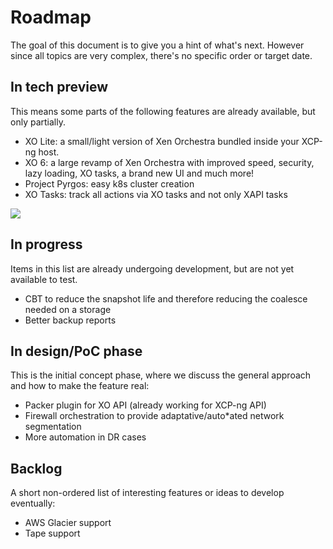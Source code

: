 # Roadmap

The goal of this document is to give you a hint of what's next. However since all topics are very complex, there's no specific order or target date.

## In tech preview

This means some parts of the following features are already available, but only partially.

- XO Lite: a small/light version of Xen Orchestra bundled inside your XCP-ng host.
- XO 6: a large revamp of Xen Orchestra with improved speed, security, lazy loading, XO tasks, a brand new UI and much more!
- Project Pyrgos: easy k8s cluster creation
- XO Tasks: track all actions via XO tasks and not only XAPI tasks

![](https://xen-orchestra.com/blog/content/images/size/w1600/2023/05/Desktop---Pool-dashboard---Default.png)

## In progress

Items in this list are already undergoing development, but are not yet available to test.

- CBT to reduce the snapshot life and therefore reducing the coalesce needed on a storage
- Better backup reports

## In design/PoC phase

This is the initial concept phase, where we discuss the general approach and how to make the feature real:

- Packer plugin for XO API (already working for XCP-ng API)
- Firewall orchestration to provide adaptative/auto\*ated network segmentation
- More automation in DR cases

## Backlog

A short non-ordered list of interesting features or ideas to develop eventually:

- AWS Glacier support
- Tape support

